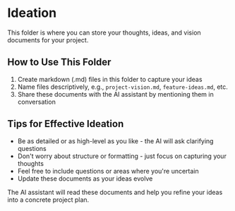 # Ideation

This folder is where you can store your thoughts, ideas, and vision documents for your project.

## How to Use This Folder

1. Create markdown (.md) files in this folder to capture your ideas
2. Name files descriptively, e.g., `project-vision.md`, `feature-ideas.md`, etc.
3. Share these documents with the AI assistant by mentioning them in conversation

## Tips for Effective Ideation

- Be as detailed or as high-level as you like - the AI will ask clarifying questions
- Don't worry about structure or formatting - just focus on capturing your thoughts
- Feel free to include questions or areas where you're uncertain
- Update these documents as your ideas evolve

The AI assistant will read these documents and help you refine your ideas into a concrete project plan. 